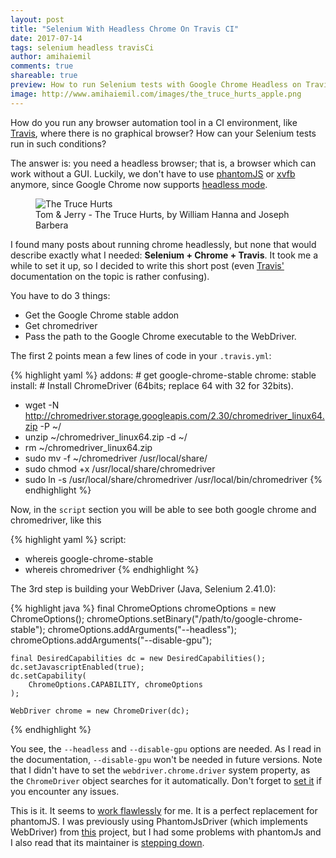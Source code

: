 ```yaml
---
layout: post
title: "Selenium With Headless Chrome On Travis CI"
date: 2017-07-14
tags: selenium headless travisCi
author: amihaiemil
comments: true
shareable: true
preview: How to run Selenium tests with Google Chrome Headless on Travis CI.
image: http://www.amihaiemil.com/images/the_truce_hurts_apple.png
---
```


How do you run any browser automation tool in a CI environment, like [Travis](https://travis-ci.org/), where there is no graphical browser? How can
your Selenium tests run in such conditions?

The answer is: you need a headless browser; that is, a browser which can work
without a GUI. Luckily, we don't have to use [phantomJS](http://phantomjs.org/) or [xvfb](https://docs.travis-ci.com/user/gui-and-headless-browsers/#Using-xvfb-to-Run-Tests-That-Require-a-GUI) anymore, since Google Chrome now supports [headless mode](https://developers.google.com/web/updates/2017/04/headless-chrome).

<figure class="articleimg">
 <img src="{{page.image}}" alt="The Truce Hurts">
 <figcaption>
 Tom & Jerry - The Truce Hurts, by  William Hanna and Joseph Barbera
 </figcaption>
</figure>

I found many posts about running chrome headlessly, but none that would describe exactly what I needed: <b>Selenium + Chrome + Travis</b>. It took me a while to set it up, so I decided to write this short post (even [Travis'](https://docs.travis-ci.com/user/gui-and-headless-browsers/#Using-the-Chrome-addon-in-the-headless-mode) documentation on the topic is rather confusing).

You have to do 3 things:

  * Get the Google Chrome stable addon
  * Get chromedriver
  * Pass the path to the Google Chrome executable to the WebDriver.

The first 2 points mean a few lines of code in your ``.travis.yml``:

{% highlight yaml %}
addons: # get google-chrome-stable
  chrome: stable
install: # Install ChromeDriver (64bits; replace 64 with 32 for 32bits).
  - wget -N http://chromedriver.storage.googleapis.com/2.30/chromedriver_linux64.zip -P ~/
  - unzip ~/chromedriver_linux64.zip -d ~/
  - rm ~/chromedriver_linux64.zip
  - sudo mv -f ~/chromedriver /usr/local/share/
  - sudo chmod +x /usr/local/share/chromedriver
  - sudo ln -s /usr/local/share/chromedriver /usr/local/bin/chromedriver
{% endhighlight %}

Now, in the ``script`` section you will be able to see both google chrome and chromedriver, like this

{% highlight yaml %}
script:
  - whereis google-chrome-stable
  - whereis chromedriver
{% endhighlight %}

The 3rd step is building your WebDriver (Java, Selenium 2.41.0):

{% highlight java %}
    final ChromeOptions chromeOptions = new ChromeOptions();
    chromeOptions.setBinary("/path/to/google-chrome-stable");
    chromeOptions.addArguments("--headless");
    chromeOptions.addArguments("--disable-gpu");

    final DesiredCapabilities dc = new DesiredCapabilities();
    dc.setJavascriptEnabled(true);
    dc.setCapability(
        ChromeOptions.CAPABILITY, chromeOptions
    );

    WebDriver chrome = new ChromeDriver(dc);
{% endhighlight %}

You see, the ``--headless`` and ``--disable-gpu`` options are needed. As I read in the
documentation, ``--disable-gpu`` won't be needed in future versions. Note that I didn't have to set the ``webdriver.chrome.driver`` system property, as the ``ChromeDriver`` object searches for it automatically. Don't forget to [set it](https://stackoverflow.com/questions/13724778/how-to-run-selenium-webdriver-test-cases-in-chrome) if you encounter any issues.

This is it. It seems to [work flawlessly](https://github.com/opencharles/charles#integration-tests) for me. It is a perfect replacement for phantomJS. I was previously using PhantomJsDriver (which implements WebDriver) from
[this](https://github.com/detro/ghostdriver) project, but I had some problems with phantomJs and I also read that its maintainer is [stepping down](https://groups.google.com/forum/#!msg/phantomjs/9aI5d-LDuNE/5Z3SMZrqAQAJ).
